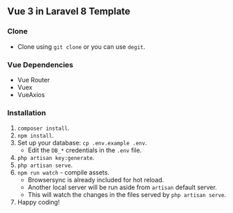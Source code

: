 ## Vue 3 in Laravel 8 Template

### Clone
- Clone using `git clone` or you can use `degit`.

### Vue Dependencies
- Vue Router
- Vuex
- VueAxios

### Installation
1. `composer install`.
2. `npm install`.
3. Set up your database: `cp .env.example .env`.
    - Edit the `DB_*` credentials in the `.env` file.
4. `php artisan key:generate`.
4. `php artisan serve`.
5. `npm run watch` - compile assets.
    - Browsersync is already included for hot reload.
    - Another local server will be run aside from `artisan` default server.
    - This will watch the changes in the files served by `php artisan serve`.
6. Happy coding!
